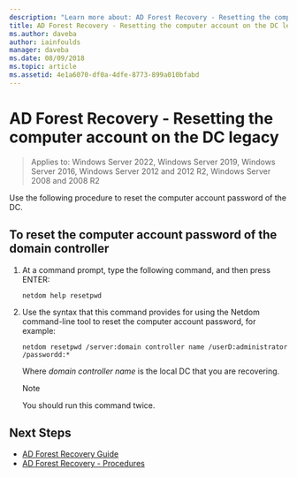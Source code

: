 ```yaml
---
description: "Learn more about: AD Forest Recovery - Resetting the computer account on the DC legacy"
title: AD Forest Recovery - Resetting the computer account on the DC legacy
ms.author: daveba
author: iainfoulds
manager: daveba
ms.date: 08/09/2018
ms.topic: article
ms.assetid: 4e1a6070-df0a-4dfe-8773-899a010bfabd
---
```

# AD Forest Recovery - Resetting the computer account on the DC legacy

>Applies to: Windows Server 2022, Windows Server 2019, Windows Server 2016, Windows Server 2012 and 2012 R2, Windows Server 2008 and 2008 R2

 Use the following procedure to reset the computer account password of the DC.

## To reset the computer account password of the domain controller

1. At a command prompt, type the following command, and then press ENTER:

   ```
   netdom help resetpwd
   ```

2. Use the syntax that this command provides for using the Netdom command-line tool to reset the computer account password, for example:

   ```
   netdom resetpwd /server:domain controller name /userD:administrator /passwordd:*
   ```

    Where *domain controller name* is the local DC that you are recovering.

   > [!NOTE]
   > You should run this command twice.

## Next Steps

- [AD Forest Recovery Guide](AD-Forest-Recovery-Guide.md)
- [AD Forest Recovery - Procedures](AD-Forest-Recovery-Procedures.md)

